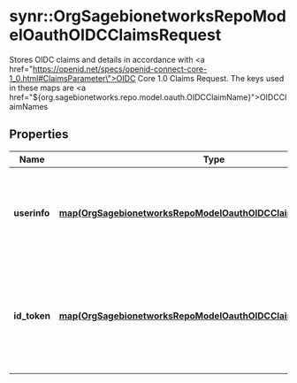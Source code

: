 # synr::OrgSagebionetworksRepoModelOauthOIDCClaimsRequest

Stores OIDC claims and details in accordance with <a href=\"https://openid.net/specs/openid-connect-core-1_0.html#ClaimsParameter\">OIDC Core 1.0 Claims Request</a>. The keys used in these maps are <a href=\"${org.sagebionetworks.repo.model.oauth.OIDCClaimName}\">OIDCClaimName</a>s

## Properties
Name | Type | Description | Notes
------------ | ------------- | ------------- | -------------
**userinfo** | [**map(OrgSagebionetworksRepoModelOauthOIDCClaimsRequestDetails)**](org.sagebionetworks.repo.model.oauth.OIDCClaimsRequestDetails.md) | The OIDC Claims that can be accessed by making a request to the userinfo endpoint | [optional] 
**id_token** | [**map(OrgSagebionetworksRepoModelOauthOIDCClaimsRequestDetails)**](org.sagebionetworks.repo.model.oauth.OIDCClaimsRequestDetails.md) | The OIDC Claims that will be provided via an ID token by making a request to the token endpoint. | [optional] 


